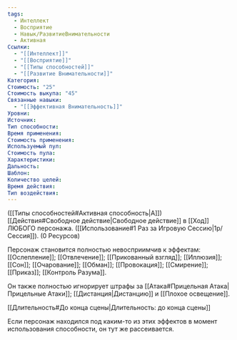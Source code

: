 ```yaml
---
tags:
  - Интеллект
  - Восприятие
  - Навык/РазвитиеВнимательности
  - Активная
Ссылки:
  - "[[Интеллект]]"
  - "[[Восприятие]]"
  - "[[Типы способностей]]"
  - "[[Развитие Внимательности]]"
Категория: 
Стоимость: "25"
Стоимость выкупа: "45"
Связанные навыки:
  - "[[Эффективная Внимательность]]"
Уровни:
Источник:
Тип способности:
Время применения:
Стоимость применения:
Используемый пул:
Стоимость пула:
Характеристики:
Дальность:
Шаблон:
Количество целей:
Время действия:
Тип воздействия:
---
```

([[Типы способностей#Активная способность|А]]) [[Действия#Свободное действие|Свободное действие]] в [[Ход]] ЛЮБОГО персонажа. ([[Использование#1 Раз за Игровую Сессию|1р/Сессия]]). (0 Ресурсов)

Персонаж становится полностью невосприимчив к эффектам:  [[Ослепление]]; [[Отвлечение]]; [[Прикованный взгляд]]; [[Иллюзия]]; [[Сон]]; [[Очарование]]; [[Обман]]; [[Провокация]]; [[Смирение]]; [[Приказ]]; [[Контроль Разума]]. 

Он также полностью игнорирует штрафы за [[Атака#Прицельная Атака|Прицельные Атаки]]; [[Дистанция|Дистанцию]] и [[Плохое освещение]].

[[Длительность#До конца сцены|Длительность: до конца сцены]]

Если персонаж находился под каким-то из этих эффектов в момент использования способности, он тут же рассеивается. 

